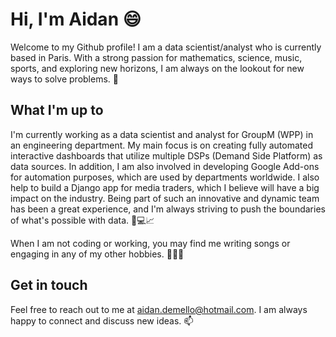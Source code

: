 # Hi, I'm Aidan 😄

Welcome to my Github profile! I am a data scientist/analyst who is currently based in Paris. With a strong passion for mathematics, science, music, sports, and exploring new horizons, I am always on the lookout for new ways to solve problems. 🚀

## What I'm up to
I'm currently working as a data scientist and analyst for GroupM (WPP) in an engineering department. My main focus is on creating fully automated interactive dashboards that utilize multiple DSPs (Demand Side Platform) as data sources. In addition, I am also involved in developing Google Add-ons for automation purposes, which are used by departments worldwide. I also help to build a Django app for media traders, which I believe will have a big impact on the industry. Being part of such an innovative and dynamic team has been a great experience, and I'm always striving to push the boundaries of what's possible with data. 🤖💻📈

When I am not coding or working, you may find me writing songs or engaging in any of my other hobbies. 🎸🎹🎾

## Get in touch
Feel free to reach out to me at aidan.demello@hotmail.com. I am always happy to connect and discuss new ideas. 📫



<!---
AidanDemello/AidanDemello is a ✨ special ✨ repository because its `README.md` (this file) appears on your GitHub profile.
You can click the Preview link to take a look at your changes.
--->
